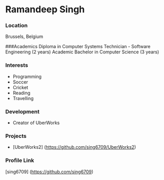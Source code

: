 # Ramandeep Singh

### Location
Brussels, Belgium

###Academics
Diploma in Computer Systems Technician - Software Engineering (2 years)
Academic Bachelor in Computer Science (3 years)

### Interests
 - Programming
 - Soccer
 - Cricket
 - Reading
 - Travelling

### Development
 - Creator of UberWorks

### Projects
 - [UberWorks2] (https://github.com/sing6709/UberWorks2)

### Profile Link
[sing6709] (https://github.com/sing6709)
